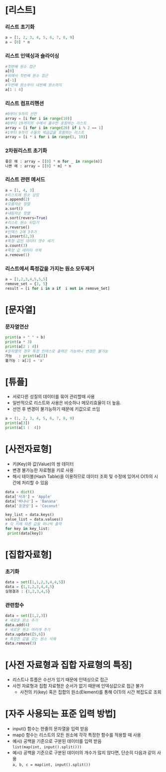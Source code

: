 # [리스트]
### 리스트 초기화
```python
a = [1, 2, 3, 4, 5, 6, 7, 8, 9]
a = [0] * n
```

### 리스트 인덱싱과 슬라이싱
```python
#첫번째 원소 접근
a[0] 
#뒤에서 첫번째 원소 접근
a[-1]
#두번째 원소부터 네번째 원소까지
a[1 : 4]
```

### 리스트 컴프리헨션
```python
#0부터 9까지 선언
array = [i for i in range(10)]
#0부터 19까지의 수에서 홀수만 포함하는 리스트
array = [i for i in range(20) if i % 2 == 1]
#1부터 9까지 수들의 제곱값을 포함하는 리스트
array = [i * i for i in range(1, 10)]
```
### 2차원리스트 초기화
```python
좋은 예 : array = [[0] * m for _ in range(n)]
나쁜 예 : array = [[0] * m] * n
```
### 리스트 관련 메서드
```python
a = [1, 4, 3]
#리스트에 원소 삽입
a.append(2)
#오름차순 정렬
a.sort()
#내림차순 정렬
a.sort(revers=True)
#리스트 원소 뒤집기
a.reverse()
#인덱스 2에 3추가
a.insert(2,3)
#특정 값인 데이터 갯수 세기
a.count(3)
#특정 값 데이터 삭제
a.remove(1)
```
### 리스트에서 특정값을 가지는 원소 모두제거
```python
a = [1,2,3,4,5,5,5]
remove_set = {3, 5}
result = [i for i in a if  i not in remove_Set]
```
# [문자열]
### 문자열연산
```python
print(a + " " + b)
print(a * 3)
print(a[2 : 4])
#문자열의 경우 특정 인덱스로 출력은 가능하나 변경은 불가능
가능   : print(a[2])
불가능 : a[2] = 'a'
```

# [튜플]
- 서로다른 성질의 데이터를 묶어 관리할때 사용
- 일반적으로 리스트와 사용은 비슷하나 메모리효율이 더 높음.
- 선언 후 변경이 불가능하기 때문에 키값으로 쓰임
```python
a = (1, 2, 3, 4, 5, 6, 7, 8, 9)
print(a[3])
print(a[1 :  4])
```
# [사전자료형]
- 키(Key)와 값(Value)의 쌍 데이터
- 변경 불가능한 자료형을 키로 사용
- 해시 테이블(Hash Table)을 이용하므로 데이터 조회 및 수정에 있어서 O(1)의 시간에 처리할 수 있음
```python
data = dict()
data['사과'] = 'Apple'
data['바나나'] = 'Banana'
data['코코넛'] = 'Coconut'

key_list = data.keys()
value_list = data.values()
# 각 키에 따른 값을 하나씩 출력
for key in key_list:
 print(data[key])
```

# [집합자료형]
### 초기화
```python
data = set([1,1,2,3,4,4,5])
data = {1,1,2,3,4,4,5} 
실행결과 : {1,2,3,4,5}
```
### 관련함수
```python
data = set([1,2,3])
# 새로운 원소 추가
data.add(4)
# 새로운 원소 여러개 추가
data.update([5,6])
# 특정한 값을 갖는 원소 삭제
data.remove(3)
```
# [사전 자료형과 집합 자료형의 특징]
- 리스트나 튜플은 수선가 있기 때문에 인덱싱으로 접근
- 사전 자료형과 집합 자료형은 순서가 없기 때문에 인덱싱값으로 접근 불가
  - 사전의 키(key) 혹은 집합의 원소(Element)를 통해 O(1)의 시간 복잡도로 조회

# [자주 사용되는 표준 입력 방법]
- input() 함수는 한줄의 문자열을 입력 받음
- map() 함수는 리스트의 모든 원소에 각각 특정한 함수를 적용할 때 사용
- 예시) 공백을 기준으로 구분된 데이터를 입력 받음\
`list(map(int, input().split()))`
- 예시) 공백을 기준으로 구분된 데이터의 개수가 많지 않다면, 단순히 다음과 같이 사용\
`a, b, c = map(int, input().split())`
